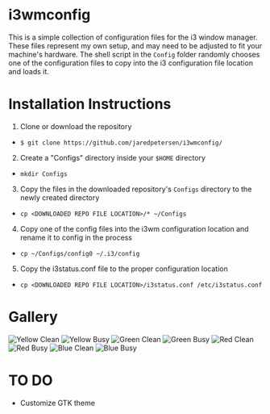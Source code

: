 i3wmconfig
==========

This is a simple collection of configuration files for the i3 window manager. These files represent my own setup, and may need to be adjusted to fit your machine's hardware. The shell script in the `Config` folder randomly chooses one of the configuration files to copy into the i3 configuration file location and loads it.

Installation Instructions
=========================

1. Clone or download the repository
  * `$ git clone https://github.com/jaredpetersen/i3wmconfig/`
2. Create a "Configs" directory inside your `$HOME` directory
  * `mkdir Configs`
3. Copy the files in the downloaded repository's `Configs` directory to the newly created directory
  * `cp <DOWNLOADED REPO FILE LOCATION>/* ~/Configs`
4. Copy one of the config files into the i3wm configuration location and rename it to config in the process
  * `cp ~/Configs/config0 ~/.i3/config`
5. Copy the i3status.conf file to the proper configuration location
  * `cp <DOWNLOADED REPO FILE LOCATION>/i3status.conf /etc/i3status.conf`

Gallery
=======

![Yellow Clean](http://www.wou.edu/~jpetersen11/code/i3wmconfig/yellowclean.png "Yellow Clean")
![Yellow Busy](http://www.wou.edu/~jpetersen11/code/i3wmconfig/yellowbusy.png "Yellow Busy")
![Green Clean](http://www.wou.edu/~jpetersen11/code/i3wmconfig/greenclean.png "Green Clean")
![Green Busy](http://www.wou.edu/~jpetersen11/code/i3wmconfig/greenbusy.png "Green Busy")
![Red Clean](http://www.wou.edu/~jpetersen11/code/i3wmconfig/redclean.png "Red Clean")
![Red Busy](http://www.wou.edu/~jpetersen11/code/i3wmconfig/redbusy.png "Red Busy")
![Blue Clean](http://www.wou.edu/~jpetersen11/code/i3wmconfig/blueclean.png "Blue Clean")
![Blue Busy](http://www.wou.edu/~jpetersen11/code/i3wmconfig/bluebusy.png "Blue Busy")

TO DO
=====
- Customize GTK theme
